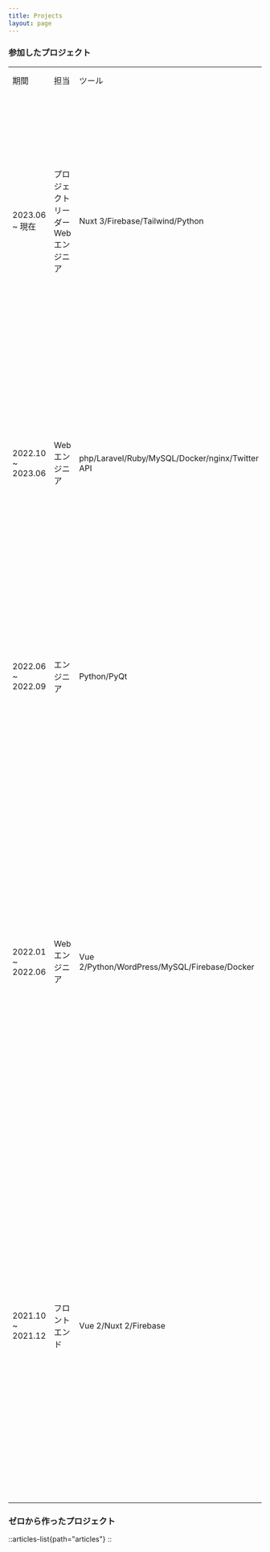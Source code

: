 ```yaml
---
title: Projects
layout: page
---
```


### 参加したプロジェクト

|                    |                     |                                                 |                                                                                                                          |
| ------------------ | ------------------- | ----------------------------------------------- | ------------------------------------------------------------------------------------------------------------------------ |
| 期間                 | 担当                  | ツール                                             | 業務内容                                                                                                                     |
| 2023.06 \~ 現在      | プロジェクトリーダーWeb エンジニア | Nuxt 3/Firebase/Tailwind/Python                 | **データ収集ツール・さまざまな SNS からユーザーの印象をまとめる SaaS アプリ**:br- チームリード\:br- 設計\:br- 完全な開発                                             |
| 2022.10 \~ 2023.06 | Web エンジニア           | php/Laravel/Ruby/MySQL/Docker/nginx/Twitter API | **データ収集ツール・Twitter からユーザーの印象をまとめるアプリ**:br- 詳細設計\:br- 機能の追加\:br- リファクタリング                                                 |
| 2022.06 \~ 2022.09 | エンジニア               | Python/PyQt                                     | **自動テストツール・デスクトップアプリ**:br- Mac 版のビルド作成\:br- 新機能の実装\:br- バグ修正                                                             |
| 2022.01 \~ 2022.06 | Web エンジニア           | Vue 2/Python/WordPress/MySQL/Firebase/Docker    | **いくつかのプロダクトのランディングページの開発・アプリ管理画面**:br- 基本設計\:br- UI デザイン\:br- マークアップ\:br- サーバー側の機能の開発/Web API の作成\:br- アプリ管理画面\:br- SEO |
| 2021.10 \~ 2021.12 | フロントエンド             | Vue 2/Nuxt 2/Firebase                           | **動画修正指示プロジェクトの開発・チームでビデオ編集に取り組むプロジェクト**:br- 追加機能\:br- PDF ビューアの作成\:br- コンポーネントの作成\:br- バグ修正\:br- i18n・国際化の翻訳と実装         |

### ゼロから作ったプロジェクト

::articles-list{path="articles"}
::
